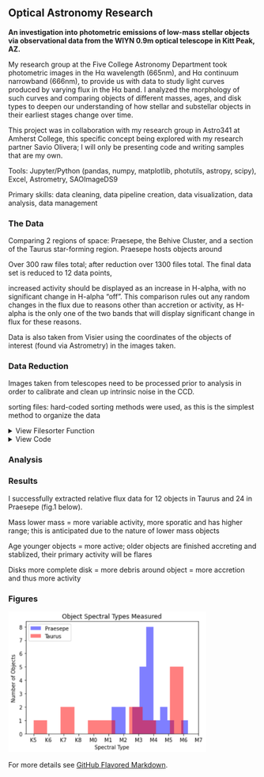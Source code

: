 ## Optical Astronomy Research

**An investigation into photometric emissions of low-mass stellar objects via observational data from the WIYN 0.9m optical telescope in Kitt Peak, AZ.**

My research group at the Five College Astronomy Department took photometric images in the Hα wavelength (665nm), and Hα continuum narrowband (666nm), to provide us with data to study light curves produced by varying flux in the Hα band. I analyzed the morphology of such curves and comparing objects of different masses, ages, and disk types to deepen our understanding of how stellar and substellar objects in their earliest stages change over time.

This project was in collaboration with my research group in Astro341 at Amherst College, this specific concept being explored with my research partner Savio Olivera; I will only be presenting code and writing samples that are my own.

Tools: Jupyter/Python (pandas, numpy, matplotlib, photutils, astropy, scipy), Excel, Astrometry, SAOImageDS9

Primary skills: data cleaning, data pipeline creation, data visualization, data analysis, data management

### The Data
Comparing 2 regions of space: Praesepe, the Behive Cluster, and a section of the Taurus star-forming region.
Praesepe hosts objects around 

Over 300 raw files total; after reduction over 1300 files total. The final data set is reduced to 12 data points, 

increased activity should be displayed as an increase in H-alpha, with no significant change in H-alpha “off”. This comparison rules out any random changes in the flux due to reasons other than accretion or activity, as H-alpha is the only one of the two bands that will display significant change in flux for these reasons.

Data is also taken from Visier using the coordinates of the objects of interest (found via Astrometry) in the images taken. 

### Data Reduction
Images taken from telescopes need to be processed prior to analysis in order to calibrate and clean up intrinsic noise in the CCD.

sorting files: hard-coded sorting methods were used, as this is the simplest method to organize the data
<details>
  <summary>View Filesorter Function</summary>

```
  def filesorter(filename, foldername, fitskeyword_to_check, keyword):
    '''
    This function takes input file and places it in a folder given if it is the correct type of fits file.
    '''
    # this checks if there is a file of that name already, if so then it moves onto the next step, otherwise
    # tells you it does not exist.
    if os.path.exists(filename):
        pass
    else:
        print(filename + " does not exist or has already been moved.")
        return
    
    header = fits.getheader(filename)
    fits_type = header[keyword]
    
    # this checks that there is a folder of that name, and makes it if there is not
    if os.path.exists(foldername):
        pass
    else:
        print("Making new directory: " + foldername)
        os.mkdir(foldername)
    
    # this checks that the file is the correct type of fits file and moves it to the folder if it is
    if fits_type == fitskeyword_to_check:
        destination = foldername + '/'
        print("Moving " + filename + " to: ./" + destination + filename)
        os.rename(filename, destination + filename)  
    return
  ```
  
  </details>
  
<details>
  <summary>View Code</summary>
  
``` 
  #define bias correction & subtraction function
  def bias_correction(filelist, path_to_bias):
    """
    This function takes in a list of images and a master bias image and calculates the corrections to the bias using the 
    overscan of each image. It then bias subtracts each image with this new, corrected master bias and saves the images
    with the prefix b_.
    """
    n = len(filelist)
    for ii in range(n):
        #getting data from images
        im_data = fits.getdata(filelist[ii])
    
        new_header = fits.getheader(filelist[ii])
        
        bias_data = fits.getdata(path_to_bias)
        
        #isolating the overscan from the images
        overscan = im_data[4100:4140,4100:4140]
        
        #take median of overscan region and master bias
        osmed = np.median(overscan)
        
        MBmed = np.median(bias_data)
        
        #make new master bias by normalizing the old one and scaling it by the overscan median
        MBnew = bias_data/MBmed
        
        MBnew = MBnew*osmed
        
        #subtract new bias from image
        subtract_data = im_data - MBnew
        
        #delete overscan now that we are done with it
        new_image = subtract_data[0:4096,0:4096]
        
        #save as new fits file
        fits.writeto('b_' + filelist[ii],new_image, new_header, overwrite = True )
    print('Files bias subtracted and saved with prefix b_')
    return
  
```
  
</details>

### Analysis


### Results
I successfully extracted relative flux data for 12 objects in Taurus and 24 in Praesepe (fig.1 below).

Mass
lower mass = more variable activity, more sporatic and has higher range; this is anticipated due to the nature of lower mass objects

Age
younger objects = more active; older objects are finished accreting and stablized, their primary activity will be flares

Disks
more complete disk = more debris around object = more accretion and thus more activity

### Figures
<img src="images/dataspread.png" width=400>


For more details see [GitHub Flavored Markdown](https://guides.github.com/features/mastering-markdown/).
